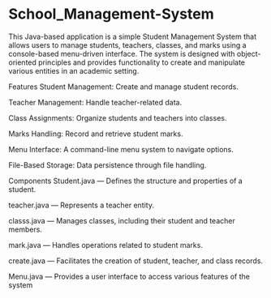 # School_Management-System
This Java-based application is a simple Student Management System that allows users to manage students, teachers, classes, and marks using a console-based menu-driven interface. The system is designed with object-oriented principles and provides functionality to create and manipulate various entities in an academic setting.

Features
Student Management: Create and manage student records.

Teacher Management: Handle teacher-related data.

Class Assignments: Organize students and teachers into classes.

Marks Handling: Record and retrieve student marks.

Menu Interface: A command-line menu system to navigate options.

File-Based Storage: Data persistence through file handling.

Components
Student.java — Defines the structure and properties of a student.

teacher.java — Represents a teacher entity.

classs.java — Manages classes, including their student and teacher members.

mark.java — Handles operations related to student marks.

create.java — Facilitates the creation of student, teacher, and class records.

Menu.java — Provides a user interface to access various features of the system
